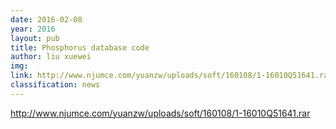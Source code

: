 ```yaml
---
date: 2016-02-08
year: 2016
layout: pub
title: Phosphorus database code
author: liu xuewei
img: 
link: http://www.njumce.com/yuanzw/uploads/soft/160108/1-16010Q51641.rar
classification: news
---
```


 http://www.njumce.com/yuanzw/uploads/soft/160108/1-16010Q51641.rar
